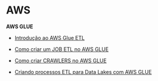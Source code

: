 # AWS

**AWS GLUE**

- [ Introdução ao AWS Glue ETL](https://www.youtube.com/watch?v=z3HeHlWg88M&list=PLw72mMHlCkEJbdM-iuo1PZuJq-KF1KE2F)

- [ Como criar um JOB ETL no AWS GLUE](https://www.youtube.com/watch?v=LUWZs5Icz14&list=PLw72mMHlCkEJbdM-iuo1PZuJq-KF1KE2F&index=3)

- [ Como criar CRAWLERS no AWS GLUE](https://www.youtube.com/watch?v=X_sGf6WAz9Y&list=PLw72mMHlCkEJbdM-iuo1PZuJq-KF1KE2F&index=14)

- [ Criando processos ETL para Data Lakes com AWS GLUE](https://www.youtube.com/watch?v=P3z4IX5-OHM)
